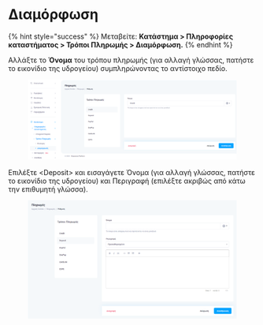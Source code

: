 # Διαμόρφωση

{% hint style="success" %}
Μεταβείτε: **Κατάστημα > Πληροφορίες καταστήματος > Τρόποι Πληρωμής > Διαμόρφωση.**
{% endhint %}

Αλλάξτε το **Όνομα** του τρόπου πληρωμής (για αλλαγή γλώσσας, πατήστε το εικονίδιο της υδρογείου) συμπληρώνοντας το αντίστοιχο πεδίο.&#x20;

<figure><img src="../../../.gitbook/assets/ScreenHunter 71.png" alt=""><figcaption></figcaption></figure>

Επιλέξτε \<Deposit> και εισαγάγετε Όνομα (για αλλαγή γλώσσας, πατήστε το εικονίδιο της υδρογείου) και Περιγραφή (επιλέξτε ακριβώς από κάτω την επιθυμητή γλώσσα).&#x20;

<figure><img src="../../../.gitbook/assets/ScreenHunter 72.png" alt=""><figcaption></figcaption></figure>
